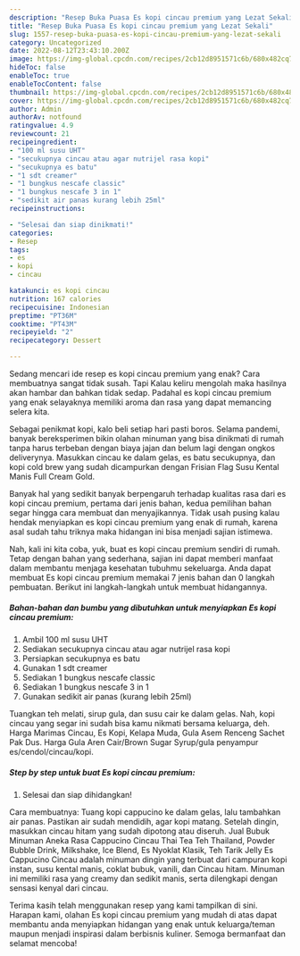 ```yaml
---
description: "Resep Buka Puasa Es kopi cincau premium yang Lezat Sekali"
title: "Resep Buka Puasa Es kopi cincau premium yang Lezat Sekali"
slug: 1557-resep-buka-puasa-es-kopi-cincau-premium-yang-lezat-sekali
category: Uncategorized
date: 2022-08-12T23:43:10.200Z
image: https://img-global.cpcdn.com/recipes/2cb12d8951571c6b/680x482cq70/es-kopi-cincau-premium-foto-resep-utama.jpg
hideToc: false
enableToc: true
enableTocContent: false
thumbnail: https://img-global.cpcdn.com/recipes/2cb12d8951571c6b/680x482cq70/es-kopi-cincau-premium-foto-resep-utama.jpg
cover: https://img-global.cpcdn.com/recipes/2cb12d8951571c6b/680x482cq70/es-kopi-cincau-premium-foto-resep-utama.jpg
author: Admin
authorAv: notfound
ratingvalue: 4.9
reviewcount: 21
recipeingredient:
- "100 ml susu UHT"
- "secukupnya cincau atau agar nutrijel rasa kopi"
- "secukupnya es batu"
- "1 sdt creamer"
- "1 bungkus nescafe classic"
- "1 bungkus nescafe 3 in 1"
- "sedikit air panas kurang lebih 25ml"
recipeinstructions:

- "Selesai dan siap dinikmati!"
categories:
- Resep
tags:
- es
- kopi
- cincau

katakunci: es kopi cincau 
nutrition: 167 calories
recipecuisine: Indonesian
preptime: "PT36M"
cooktime: "PT43M"
recipeyield: "2"
recipecategory: Dessert

---
```



Sedang mencari ide resep es kopi cincau premium yang enak? Cara membuatnya sangat tidak susah. Tapi Kalau keliru mengolah maka hasilnya akan hambar dan bahkan tidak sedap. Padahal es kopi cincau premium yang enak selayaknya memiliki aroma dan rasa yang dapat memancing selera kita.


Sebagai penikmat kopi, kalo beli setiap hari pasti boros. Selama pandemi, banyak bereksperimen bikin olahan minuman yang bisa dinikmati di rumah tanpa harus terbeban dengan biaya jajan dan belum lagi dengan ongkos deliverynya. Masukkan cincau ke dalam gelas, es batu secukupnya, dan kopi cold brew yang sudah dicampurkan dengan Frisian Flag Susu Kental Manis Full Cream Gold.

Banyak hal yang sedikit banyak berpengaruh terhadap kualitas rasa dari es kopi cincau premium, pertama dari jenis bahan, kedua pemilihan bahan segar hingga cara membuat dan menyajikannya. Tidak usah pusing kalau hendak menyiapkan es kopi cincau premium yang enak di rumah, karena asal sudah tahu triknya maka hidangan ini bisa menjadi sajian istimewa.


Nah, kali ini kita coba, yuk, buat es kopi cincau premium sendiri di rumah. Tetap dengan bahan yang sederhana, sajian ini dapat memberi manfaat dalam membantu menjaga kesehatan tubuhmu sekeluarga. Anda dapat membuat Es kopi cincau premium memakai 7 jenis bahan dan 0 langkah pembuatan. Berikut ini langkah-langkah untuk membuat hidangannya.

<!--inarticleads1-->

##### Bahan-bahan dan bumbu yang dibutuhkan untuk menyiapkan Es kopi cincau premium:

1. Ambil 100 ml susu UHT
1. Sediakan secukupnya cincau atau agar nutrijel rasa kopi
1. Persiapkan secukupnya es batu
1. Gunakan 1 sdt creamer
1. Sediakan 1 bungkus nescafe classic
1. Sediakan 1 bungkus nescafe 3 in 1
1. Gunakan sedikit air panas (kurang lebih 25ml)


Tuangkan teh melati, sirup gula, dan susu cair ke dalam gelas. Nah, kopi cincau yang segar ini sudah bisa kamu nikmati bersama keluarga, deh. Harga Marimas Cincau, Es Kopi, Kelapa Muda, Gula Asem Renceng Sachet Pak Dus. Harga Gula Aren Cair/Brown Sugar Syrup/gula penyampur es/cendol/cincau/kopi. 

<!--inarticleads2-->

##### Step by step untuk buat Es kopi cincau premium:


1. Selesai dan siap dihidangkan!

Cara membuatnya: Tuang kopi cappucino ke dalam gelas, lalu tambahkan air panas. Pastikan air sudah mendidih, agar kopi matang. Setelah dingin, masukkan cincau hitam yang sudah dipotong atau diseruh. Jual Bubuk Minuman Aneka Rasa Cappucino Cincau Thai Tea Teh Thailand, Powder Bubble Drink, Milkshake, Ice Blend, Es Nyoklat Klasik, Teh Tarik Jelly Es Cappucino Cincau adalah minuman dingin yang terbuat dari campuran kopi instan, susu kental manis, coklat bubuk, vanili, dan Cincau hitam. Minuman ini memiliki rasa yang creamy dan sedikit manis, serta dilengkapi dengan sensasi kenyal dari cincau. 

Terima kasih telah menggunakan resep yang kami tampilkan di sini. Harapan kami, olahan Es kopi cincau premium yang mudah di atas dapat membantu anda menyiapkan hidangan yang enak untuk keluarga/teman maupun menjadi inspirasi dalam berbisnis kuliner. Semoga bermanfaat dan selamat mencoba!
